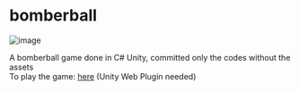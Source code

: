 # bomberball

![image](https://github.com/user-attachments/assets/e5a92e11-6f05-4829-b75b-007b8915347a)

A bomberball game done in C# Unity, committed only the codes without the assets <br />
To play the game: <a href="https://dl.dropboxusercontent.com/u/95066605/gameprojects/bomberball/web.html">here</a> (Unity Web Plugin needed)

